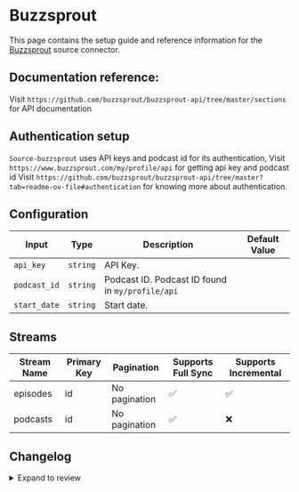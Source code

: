 # Buzzsprout
This page contains the setup guide and reference information for the [Buzzsprout](https://www.buzzsprout.com/) source connector.

## Documentation reference:
Visit `https://github.com/buzzsprout/buzzsprout-api/tree/master/sections` for API documentation

## Authentication setup
`Source-buzzsprout` uses API keys and podcast id for its authentication,
Visit `https://www.buzzsprout.com/my/profile/api` for getting api key and podcast id
Visit `https://github.com/buzzsprout/buzzsprout-api/tree/master?tab=readme-ov-file#authentication` for knowing more about authentication.

## Configuration

| Input | Type | Description | Default Value |
|-------|------|-------------|---------------|
| `api_key` | `string` | API Key.  |  |
| `podcast_id` | `string` | Podcast ID. Podcast ID found in `my/profile/api` |  |
| `start_date` | `string` | Start date.  |  |

## Streams
| Stream Name | Primary Key | Pagination | Supports Full Sync | Supports Incremental |
|-------------|-------------|------------|---------------------|----------------------|
| episodes | id | No pagination | ✅ |  ✅  |
| podcasts | id | No pagination | ✅ |  ❌  |

## Changelog

<details>
  <summary>Expand to review</summary>

| Version | Date | Pull Request | Subject |
| ------------------ | ------------ | --- | ---------------- |
| 0.0.35 | 2025-10-21 | [68242](https://github.com/airbytehq/airbyte/pull/68242) | Update dependencies |
| 0.0.34 | 2025-10-14 | [67817](https://github.com/airbytehq/airbyte/pull/67817) | Update dependencies |
| 0.0.33 | 2025-10-07 | [67203](https://github.com/airbytehq/airbyte/pull/67203) | Update dependencies |
| 0.0.32 | 2025-09-30 | [66318](https://github.com/airbytehq/airbyte/pull/66318) | Update dependencies |
| 0.0.31 | 2025-09-09 | [65642](https://github.com/airbytehq/airbyte/pull/65642) | Update dependencies |
| 0.0.30 | 2025-07-26 | [63789](https://github.com/airbytehq/airbyte/pull/63789) | Update dependencies |
| 0.0.29 | 2025-07-12 | [63082](https://github.com/airbytehq/airbyte/pull/63082) | Update dependencies |
| 0.0.28 | 2025-07-05 | [62541](https://github.com/airbytehq/airbyte/pull/62541) | Update dependencies |
| 0.0.27 | 2025-06-15 | [61451](https://github.com/airbytehq/airbyte/pull/61451) | Update dependencies |
| 0.0.26 | 2025-05-24 | [60628](https://github.com/airbytehq/airbyte/pull/60628) | Update dependencies |
| 0.0.25 | 2025-05-10 | [59900](https://github.com/airbytehq/airbyte/pull/59900) | Update dependencies |
| 0.0.24 | 2025-05-03 | [58689](https://github.com/airbytehq/airbyte/pull/58689) | Update dependencies |
| 0.0.23 | 2025-04-19 | [58270](https://github.com/airbytehq/airbyte/pull/58270) | Update dependencies |
| 0.0.22 | 2025-04-12 | [57647](https://github.com/airbytehq/airbyte/pull/57647) | Update dependencies |
| 0.0.21 | 2025-04-05 | [57189](https://github.com/airbytehq/airbyte/pull/57189) | Update dependencies |
| 0.0.20 | 2025-03-29 | [56628](https://github.com/airbytehq/airbyte/pull/56628) | Update dependencies |
| 0.0.19 | 2025-03-22 | [56116](https://github.com/airbytehq/airbyte/pull/56116) | Update dependencies |
| 0.0.18 | 2025-03-08 | [55395](https://github.com/airbytehq/airbyte/pull/55395) | Update dependencies |
| 0.0.17 | 2025-03-01 | [54893](https://github.com/airbytehq/airbyte/pull/54893) | Update dependencies |
| 0.0.16 | 2025-02-22 | [54283](https://github.com/airbytehq/airbyte/pull/54283) | Update dependencies |
| 0.0.15 | 2025-02-15 | [53935](https://github.com/airbytehq/airbyte/pull/53935) | Update dependencies |
| 0.0.14 | 2025-02-08 | [53390](https://github.com/airbytehq/airbyte/pull/53390) | Update dependencies |
| 0.0.13 | 2025-02-01 | [52931](https://github.com/airbytehq/airbyte/pull/52931) | Update dependencies |
| 0.0.12 | 2025-01-25 | [52212](https://github.com/airbytehq/airbyte/pull/52212) | Update dependencies |
| 0.0.11 | 2025-01-18 | [51766](https://github.com/airbytehq/airbyte/pull/51766) | Update dependencies |
| 0.0.10 | 2025-01-11 | [51284](https://github.com/airbytehq/airbyte/pull/51284) | Update dependencies |
| 0.0.9 | 2024-12-28 | [50479](https://github.com/airbytehq/airbyte/pull/50479) | Update dependencies |
| 0.0.8 | 2024-12-21 | [50153](https://github.com/airbytehq/airbyte/pull/50153) | Update dependencies |
| 0.0.7 | 2024-12-14 | [49564](https://github.com/airbytehq/airbyte/pull/49564) | Update dependencies |
| 0.0.6 | 2024-12-12 | [49278](https://github.com/airbytehq/airbyte/pull/49278) | Update dependencies |
| 0.0.5 | 2024-12-11 | [49029](https://github.com/airbytehq/airbyte/pull/49029) | Starting with this version, the Docker image is now rootless. Please note that this and future versions will not be compatible with Airbyte versions earlier than 0.64 |
| 0.0.4 | 2024-11-04 | [48228](https://github.com/airbytehq/airbyte/pull/48228) | Update dependencies |
| 0.0.3 | 2024-10-29 | [47747](https://github.com/airbytehq/airbyte/pull/47747) | Update dependencies |
| 0.0.2 | 2024-10-28 | [47645](https://github.com/airbytehq/airbyte/pull/47645) | Update dependencies |
| 0.0.1 | 2024-09-16 | [45608](https://github.com/airbytehq/airbyte/pull/45608) | Initial release by [@btkcodedev](https://github.com/btkcodedev) via Connector Builder |

</details>
